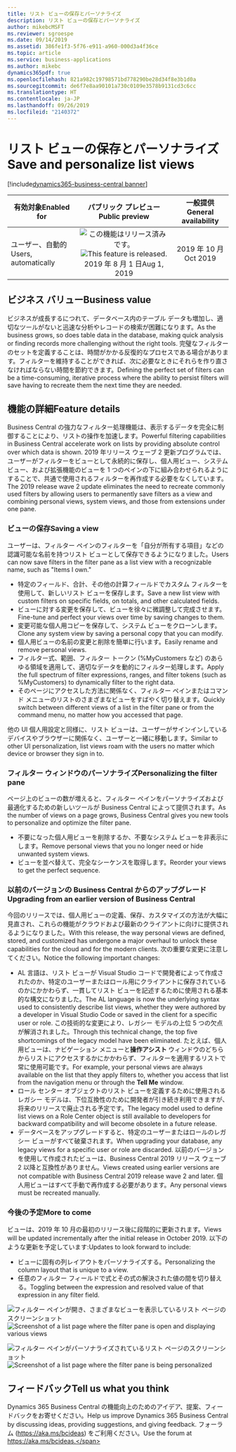 ```yaml
---
title: リスト ビューの保存とパーソナライズ
description: リスト ビューの保存とパーソナライズ
author: mikebcMSFT
ms.reviewer: sgroespe
ms.date: 09/14/2019
ms.assetid: 386fe1f3-5f76-e911-a960-000d3a4f36ce
ms.topic: article
ms.service: business-applications
ms.author: mikebc
dynamics365pdf: true
ms.openlocfilehash: 821a982c19798571bd778290be28d34f8e3b1d0a
ms.sourcegitcommit: de6f7e8aa90101a730c0109e3578b9131cd3c6cc
ms.translationtype: HT
ms.contentlocale: ja-JP
ms.lasthandoff: 09/26/2019
ms.locfileid: "2140372"
---
```

# <a name="save-and-personalize-list-views"></a><span data-ttu-id="ffab2-103">リスト ビューの保存とパーソナライズ</span><span class="sxs-lookup"><span data-stu-id="ffab2-103">Save and personalize list views</span></span>
[!include[dynamics365-business-central banner](../includes/dynamics365-business-central.md)]

| <span data-ttu-id="ffab2-104">有効対象</span><span class="sxs-lookup"><span data-stu-id="ffab2-104">Enabled for</span></span>    |  <span data-ttu-id="ffab2-105">パブリック プレビュー</span><span class="sxs-lookup"><span data-stu-id="ffab2-105">Public preview</span></span> | <span data-ttu-id="ffab2-106">一般提供</span><span class="sxs-lookup"><span data-stu-id="ffab2-106">General availability</span></span> | 
| ---------- | :----------: |:----------: |
|<span data-ttu-id="ffab2-107">ユーザー、自動的</span><span class="sxs-lookup"><span data-stu-id="ffab2-107">Users, automatically</span></span>|<span data-ttu-id="ffab2-108">![この機能はリリース済みです。](/dynamics365-release-plan/media/green-checkmark.png "この機能はリリース済みです。")</span><span class="sxs-lookup"><span data-stu-id="ffab2-108">![This feature is released.](/dynamics365-release-plan/media/green-checkmark.png "This feature is released.")</span></span> <span data-ttu-id="ffab2-109">2019 年 8 月 1 日</span><span class="sxs-lookup"><span data-stu-id="ffab2-109">Aug 1, 2019</span></span>| <span data-ttu-id="ffab2-110">2019 年 10 月</span><span class="sxs-lookup"><span data-stu-id="ffab2-110">Oct 2019</span></span>|


## <a name="business-value"></a><span data-ttu-id="ffab2-111">ビジネス バリュー</span><span class="sxs-lookup"><span data-stu-id="ffab2-111">Business value</span></span>
<!-- bv start -->
<span data-ttu-id="ffab2-112">ビジネスが成長するにつれて、データベース内のテーブル データも増加し、適切なツールがないと迅速な分析やレコードの検索が困難になります。</span><span class="sxs-lookup"><span data-stu-id="ffab2-112">As the business grows, so does table data in the database, making quick analysis or finding records more challenging without the right tools.</span></span> <span data-ttu-id="ffab2-113">完璧なフィルターのセットを定義することは、時間がかかる反復的なプロセスである場合があります。フィルターを維持することができれば、次に必要なときにそれらを作り直さなければならない時間を節約できます。</span><span class="sxs-lookup"><span data-stu-id="ffab2-113">Defining the perfect set of filters can be a time-consuming, iterative process where the ability to persist filters will save having to recreate them the next time they are needed.</span></span>
<!-- bv end -->



## <a name="feature-details"></a><span data-ttu-id="ffab2-114">機能の詳細</span><span class="sxs-lookup"><span data-stu-id="ffab2-114">Feature details</span></span>
<!--feature detail start -->
<span data-ttu-id="ffab2-115">Business Central の強力なフィルター処理機能は、表示するデータを完全に制御することにより、リストの操作を加速します。</span><span class="sxs-lookup"><span data-stu-id="ffab2-115">Powerful filtering capabilities in Business Central accelerate work on lists by providing absolute control over which data is shown.</span></span> <span data-ttu-id="ffab2-116">2019 年リリース ウェーブ 2 更新プログラムでは、ユーザーがフィルターをビューとして永続的に保存し、個人用ビュー、システム ビュー、および拡張機能のビューを 1 つのペインの下に組み合わせられるようにすることで、共通で使用されるフィルターを再作成する必要をなくしています。</span><span class="sxs-lookup"><span data-stu-id="ffab2-116">The 2019 release wave 2 update eliminates the need to recreate commonly used filters by allowing users to permanently save filters as a view and combining personal views, system views, and those from extensions under one pane.</span></span>

### <a name="saving-a-view"></a><span data-ttu-id="ffab2-117">ビューの保存</span><span class="sxs-lookup"><span data-stu-id="ffab2-117">Saving a view</span></span>
<span data-ttu-id="ffab2-118">ユーザーは、フィルター ペインのフィルターを「自分が所有する項目」などの認識可能な名前を持つリスト ビューとして保存できるようになりました。</span><span class="sxs-lookup"><span data-stu-id="ffab2-118">Users can now save filters in the filter pane as a list view with a recognizable name, such as "Items I own."</span></span>

- <span data-ttu-id="ffab2-119">特定のフィールド、合計、その他の計算フィールドでカスタム フィルターを使用して、新しいリスト ビューを保存します。</span><span class="sxs-lookup"><span data-stu-id="ffab2-119">Save a new list view with custom filters on specific fields, on totals, and other calculated fields.</span></span>
- <span data-ttu-id="ffab2-120">ビューに対する変更を保存して、ビューを徐々に微調整して完成させます。</span><span class="sxs-lookup"><span data-stu-id="ffab2-120">Fine-tune and perfect your views over time by saving changes to them.</span></span>
- <span data-ttu-id="ffab2-121">変更可能な個人用コピーを保存して、システム ビューをクローンします。</span><span class="sxs-lookup"><span data-stu-id="ffab2-121">Clone any system view by saving a personal copy that you can modify.</span></span>
- <span data-ttu-id="ffab2-122">個人用ビューの名前の変更と削除を簡単に行います。</span><span class="sxs-lookup"><span data-stu-id="ffab2-122">Easily rename and remove personal views.</span></span>
- <span data-ttu-id="ffab2-123">フィルター式、範囲、フィルター トークン (%MyCustomers など) のあらゆる領域を適用して、適切なデータを動的にフィルター処理します。</span><span class="sxs-lookup"><span data-stu-id="ffab2-123">Apply the full spectrum of filter expressions, ranges, and filter tokens (such as %MyCustomers) to dynamically filter to the right data.</span></span>
- <span data-ttu-id="ffab2-124">そのページにアクセスした方法に関係なく、フィルター ペインまたはコマンド メニューのリストのさまざまなビューをすばやく切り替えます。</span><span class="sxs-lookup"><span data-stu-id="ffab2-124">Quickly switch between different views of a list in the filter pane or from the command menu, no matter how you accessed that page.</span></span>

<span data-ttu-id="ffab2-125">他の UI 個人用設定と同様に、リスト ビューは、ユーザーがサインインしているデバイスやブラウザーに関係なく、ユーザーと一緒に移動します。</span><span class="sxs-lookup"><span data-stu-id="ffab2-125">Similar to other UI personalization, list views roam with the users no matter which device or browser they sign in to.</span></span>

### <a name="personalizing-the-filter-pane"></a><span data-ttu-id="ffab2-126">フィルター ウィンドウのパーソナライズ</span><span class="sxs-lookup"><span data-stu-id="ffab2-126">Personalizing the filter pane</span></span>
<span data-ttu-id="ffab2-127">ページ上のビューの数が増えると、フィルター ペインをパーソナライズおよび最適化するための新しいツールが Business Central によって提供されます。</span><span class="sxs-lookup"><span data-stu-id="ffab2-127">As the number of views on a page grows, Business Central gives you new tools to personalize and optimize the filter pane.</span></span>

- <span data-ttu-id="ffab2-128">不要になった個人用ビューを削除するか、不要なシステム ビューを非表示にします。</span><span class="sxs-lookup"><span data-stu-id="ffab2-128">Remove personal views that you no longer need or hide unwanted system views.</span></span>
- <span data-ttu-id="ffab2-129">ビューを並べ替えて、完全なシーケンスを取得します。</span><span class="sxs-lookup"><span data-stu-id="ffab2-129">Reorder your views to get the perfect sequence.</span></span>

### <a name="upgrading-from-an-earlier-version-of-business-central"></a><span data-ttu-id="ffab2-130">以前のバージョンの Business Central からのアップグレード</span><span class="sxs-lookup"><span data-stu-id="ffab2-130">Upgrading from an earlier version of Business Central</span></span>
<span data-ttu-id="ffab2-131">今回のリリースでは、個人用ビューの定義、保存、カスタマイズの方法が大幅に見直され、これらの機能がクラウドおよび最新のクライアントに向けに提供されるようになりました。</span><span class="sxs-lookup"><span data-stu-id="ffab2-131">With this release, the way personal views are defined, stored, and customized has undergone a major overhaul to unlock these capabilities for the cloud and for the modern clients.</span></span> <span data-ttu-id="ffab2-132">次の重要な変更に注意してください。</span><span class="sxs-lookup"><span data-stu-id="ffab2-132">Notice the following important changes:</span></span>

- <span data-ttu-id="ffab2-133">AL 言語は、リスト ビューが Visual Studio コードで開発者によって作成されたのか、特定のユーザーまたはロール用にクライアントに保存されているのかにかかわらず、一貫してリスト ビューを記述するために使用される基本的な構文になりました。</span><span class="sxs-lookup"><span data-stu-id="ffab2-133">The AL language is now the underlying syntax used to consistently describe list views, whether they were authored by a developer in Visual Studio Code or saved in the client for a specific user or role.</span></span> <span data-ttu-id="ffab2-134">この技術的な変更により、レガシー モデルの上位 5 つの欠点が解消されました。</span><span class="sxs-lookup"><span data-stu-id="ffab2-134">Through this technical change, the top five shortcomings of the legacy model have been eliminated.</span></span> <span data-ttu-id="ffab2-135">たとえば、個人用ビューは、ナビゲーション メニューと**操作アシスト** ウィンドウのどちらからリストにアクセスするかにかかわらず、フィルターを適用するリストで常に使用可能です。</span><span class="sxs-lookup"><span data-stu-id="ffab2-135">For example, your personal views are always available on the list that they apply filters to, whether you access that list from the navigation menu or through the **Tell Me** window.</span></span>
- <span data-ttu-id="ffab2-136">ロール センター オブジェクトのリスト ビューを定義するために使用されるレガシー モデルは、下位互換性のために開発者が引き続き利用できますが、将来のリリースで廃止される予定です。</span><span class="sxs-lookup"><span data-stu-id="ffab2-136">The legacy model used to define list views on a Role Center object is still available to developers for backward compatibility and will become obsolete in a future release.</span></span>
- <span data-ttu-id="ffab2-137">データベースをアップグレードすると、特定のユーザーまたはロールのレガシー ビューがすべて破棄されます。</span><span class="sxs-lookup"><span data-stu-id="ffab2-137">When upgrading your database, any legacy views for a specific user or role are discarded.</span></span> <span data-ttu-id="ffab2-138">以前のバージョンを使用して作成されたビューは、Business Central 2019 リリース ウェーブ 2 以降と互換性がありません。</span><span class="sxs-lookup"><span data-stu-id="ffab2-138">Views created using earlier versions are not compatible with Business Central 2019 release wave 2 and later.</span></span> <span data-ttu-id="ffab2-139">個人用ビューはすべて手動で再作成する必要があります。</span><span class="sxs-lookup"><span data-stu-id="ffab2-139">Any personal views must be recreated manually.</span></span>

### <a name="more-to-come"></a><span data-ttu-id="ffab2-140">今後の予定</span><span class="sxs-lookup"><span data-stu-id="ffab2-140">More to come</span></span>
<span data-ttu-id="ffab2-141">ビューは、2019 年 10 月の最初のリリース後に段階的に更新されます。</span><span class="sxs-lookup"><span data-stu-id="ffab2-141">Views will be updated incrementally after the initial release in October 2019.</span></span> <span data-ttu-id="ffab2-142">以下のような更新を予定しています:</span><span class="sxs-lookup"><span data-stu-id="ffab2-142">Updates to look forward to include:</span></span>

- <span data-ttu-id="ffab2-143">ビューに固有の列レイアウトをパーソナライズする。</span><span class="sxs-lookup"><span data-stu-id="ffab2-143">Personalizing the column layout that is unique to a view.</span></span>
- <span data-ttu-id="ffab2-144">任意のフィルター フィールドで式とその式の解決された値の間を切り替える。</span><span class="sxs-lookup"><span data-stu-id="ffab2-144">Toggling between the expression and resolved value of that expression in any filter field.</span></span>
<!--feature detail end -->

<span data-ttu-id="ffab2-145">![フィルター ペインが開き、さまざまなビューを表示しているリスト ページのスクリーンショット](media/save-views-3000x2000.png "フィルター ペインが開き、さまざまなビューを表示しているリスト ページのスクリーンショット")</span><span class="sxs-lookup"><span data-stu-id="ffab2-145">![Screenshot of a list page where the filter pane is open and displaying various views](media/save-views-3000x2000.png "Screenshot of a list page where the filter pane is open and displaying various views")</span></span>

<!-- Picture 1 -->
<span data-ttu-id="ffab2-146">![フィルター ペインがパーソナライズされているリスト ページのスクリーンショット](media/view-personalization-3000x2000.png "フィルター ペインがパーソナライズされているリスト ページのスクリーンショット")</span><span class="sxs-lookup"><span data-stu-id="ffab2-146">![Screenshot of a list page where the filter pane is being personalized](media/view-personalization-3000x2000.png "Screenshot of a list page where the filter pane is being personalized")</span></span>
<!-- Picture 2 -->







## <a name="tell-us-what-you-think"></a><span data-ttu-id="ffab2-147">フィードバック</span><span class="sxs-lookup"><span data-stu-id="ffab2-147">Tell us what you think</span></span>
<span data-ttu-id="ffab2-148">Dynamics 365 Business Central の機能向上のためのアイデア、提案、フィードバックをお寄せください。</span><span class="sxs-lookup"><span data-stu-id="ffab2-148">Help us improve Dynamics 365 Business Central by discussing ideas, providing suggestions, and giving feedback.</span></span> <span data-ttu-id="ffab2-149">フォーラム (https://aka.ms/bcideas) をご利用ください。</span><span class="sxs-lookup"><span data-stu-id="ffab2-149">Use the forum at https://aka.ms/bcideas.</span></span>



